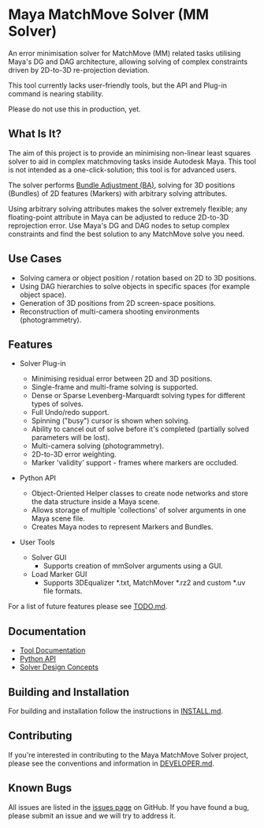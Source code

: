 # Maya MatchMove Solver (MM Solver)

An error minimisation solver for MatchMove (MM) related tasks
utilising Maya's DG and DAG architecture, allowing solving of
complex constraints driven by 2D-to-3D re-projection deviation.

This tool currently lacks user-friendly tools, but the API and
Plug-in command is nearing stability.

Please do not use this in production, yet.

## What Is It?

The aim of this project is to provide an minimising non-linear
least squares solver to aid in complex matchmoving tasks
inside Autodesk Maya. This tool is not intended as a
one-click-solution; this tool is for advanced users.

The solver performs [Bundle Adjustment
(BA)](https://en.wikipedia.org/wiki/Bundle_adjustment), solving for 3D
positions (Bundles) of 2D features (Markers) with arbitrary solving
attributes.

Using arbitrary solving attributes makes the solver extremely
flexible; any floating-point attribute in Maya can be adjusted to
reduce 2D-to-3D reprojection error. Use Maya's DG and DAG nodes to
setup complex constraints and find the best solution to any
MatchMove solve you need.

## Use Cases

- Solving camera or object position / rotation based on 2D to 3D
  positions.
- Using DAG hierarchies to solve objects in specific spaces (for
  example object space).
- Generation of 3D positions from 2D screen-space positions.
- Reconstruction of multi-camera shooting environments
  (photogrammetry).

## Features

- Solver Plug-in
  - Minimising residual error between 2D and 3D positions.
  - Single-frame and multi-frame solving is supported.
  - Dense or Sparse Levenberg-Marquardt solving types for different
    types of solves.
  - Full Undo/redo support.
  - Spinning ("busy") cursor is shown when solving.
  - Ability to cancel out of solve before it's completed (partially
    solved parameters will be lost).
  - Multi-camera solving (photogrammetry).
  - 2D-to-3D error weighting.
  - Marker 'validity' support - frames where markers are occluded.
  
- Python API
  - Object-Oriented Helper classes to create node networks and store
    the data structure inside a Maya scene.
  - Allows storage of multiple 'collections' of solver arguments in
    one Maya scene file.
  - Creates Maya nodes to represent Markers and Bundles.

- User Tools
  - Solver GUI
    - Supports creation of mmSolver arguments using a GUI.
  - Load Marker GUI
    - Supports 3DEqualizer *.txt, MatchMover *.rz2 and custom *.uv
      file formats.

For a list of future features please see
[TODO.md](https://github.com/david-cattermole/mayaMatchMoveSolver/blob/master/TODO.md).

## Documentation

- [Tool Documentation](https://github.com/david-cattermole/mayaMatchMoveSolver/blob/master/USAGE.md)
- [Python API](https://github.com/david-cattermole/mayaMatchMoveSolver/blob/master/API.md)
- [Solver Design Concepts](https://github.com/david-cattermole/mayaMatchMoveSolver/blob/master/DESIGN.md)

## Building and Installation

For building and installation follow the instructions in
[INSTALL.md](https://github.com/david-cattermole/mayaMatchMoveSolver/blob/master/INSTALL.md).

## Contributing

If you're interested in contributing to the Maya MatchMove Solver
project, please see the conventions and information in
[DEVELOPER.md](https://github.com/david-cattermole/mayaMatchMoveSolver/blob/master/DEVELOPER.md).

## Known Bugs 

All issues are listed in the [issues
page](https://github.com/david-cattermole/mayaMatchMoveSolver/issues)
on GitHub. If you have found a bug, please submit an issue and we will
try to address it.
